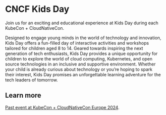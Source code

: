 # CNCF Kids Day

Join us for an exciting and educational experience at Kids Day during each KubeCon + CloudNativeCon.

Designed to engage young minds in the world of technology and innovation, Kids Day offers a fun-filled day of interactive activities and workshops tailored for children aged 8 to 14. Geared towards inspiring the next generation of tech enthusiasts, Kids Day provides a unique opportunity for children to explore the world of cloud computing, Kubernetes, and open source technologies in an inclusive and supportive environment. Whether your child is already curious about technology or you’re hoping to spark their interest, Kids Day promises an unforgettable learning adventure for the tech leaders of tomorrow.

## Learn more

[Past event at KubeCon + CloudNativeCon Europe 2024](https://events.linuxfoundation.org/kubecon-cloudnativecon-europe/program/kids-day/).
